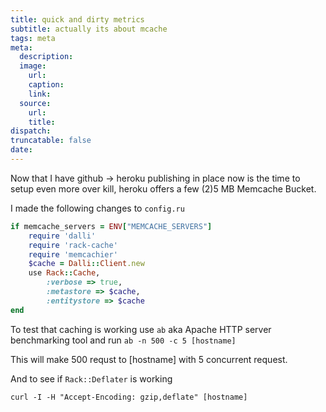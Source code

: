 ```yaml
---
title: quick and dirty metrics
subtitle: actually its about mcache
tags: meta
meta:
  description:
  image:
    url:
    caption:
    link:
  source:
    url:
    title:
dispatch:
truncatable: false
date:
---
```

Now that I have github -> heroku publishing in place now is the time to setup even more over kill, heroku offers a few (2)5 MB Memcache Bucket.

I made the following changes to `config.ru`

~~~ ruby
if memcache_servers = ENV["MEMCACHE_SERVERS"]
	require 'dalli'
	require 'rack-cache'
	require 'memcachier'
	$cache = Dalli::Client.new
	use Rack::Cache,
		:verbose => true,
		:metastore => $cache,
		:entitystore => $cache
end
~~~

To test that caching is working use `ab` aka Apache HTTP server benchmarking tool and run `ab -n 500 -c 5 [hostname]`

This will make 500 requst to [hostname] with 5 concurrent request.

And to see if `Rack::Deflater` is working

	curl -I -H "Accept-Encoding: gzip,deflate" [hostname]

